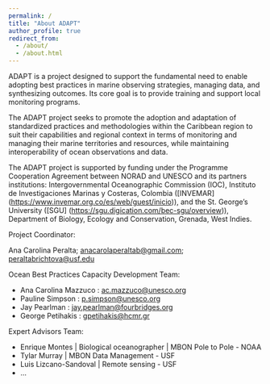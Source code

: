 ```yaml
---
permalink: /
title: "About ADAPT"
author_profile: true
redirect_from: 
  - /about/
  - /about.html
---
```


ADAPT is a project designed to support the fundamental need to enable adopting best practices in marine observing strategies, managing data, and synthesizing outcomes. Its core goal is to provide training and support local monitoring programs. 

The ADAPT project seeks to promote the adoption and adaptation of standardized practices and methodologies within the Caribbean region to suit their capabilities and regional context in terms of monitoring and managing their marine territories and resources, while maintaining interoperability of ocean observations and data. 

The ADAPT project is supported by funding under the Programme Cooperation Agreement between NORAD and UNESCO and its partners institutions: Intergovernmental Oceanographic Commission (IOC), Instituto de Investigaciones Marinas y Costeras, Colombia ([INVEMAR] (https://www.invemar.org.co/es/web/guest/inicio)), and the St. George’s University ([SGU] (https://sgu.digication.com/bec-sgu/overview)), Department of Biology, Ecology and Conservation, Grenada, West Indies.

Project Coordinator:

Ana Carolina Peralta; anacarolaperaltab@gmail.com; peraltabrichtova@usf.edu

Ocean Best Practices Capacity Development Team:

- Ana Carolina Mazzuco : ac.mazzuco@unesco.org
- Pauline Simpson : p.simpson@unesco.org 
- Jay Pearlman : jay.pearlman@fourbridges.org
- George Petihakis : gpetihakis@hcmr.gr

Expert Advisors Team:

- Enrique Montes | Biological oceanographer | MBON Pole to Pole - NOAA
- Tylar Murray | MBON Data Management - USF
- Luis Lizcano-Sandoval | Remote sensing - USF
- ...







